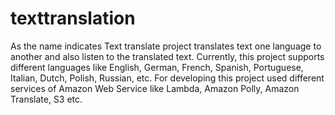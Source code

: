 # texttranslation
As the name indicates Text translate project translates text one language to another and also listen to the translated text. Currently, this project supports different languages like English, German, French, Spanish, Portuguese, Italian, Dutch, Polish, Russian, etc. For developing this project used different services of Amazon Web Service like Lambda, Amazon Polly, Amazon Translate, S3 etc.
